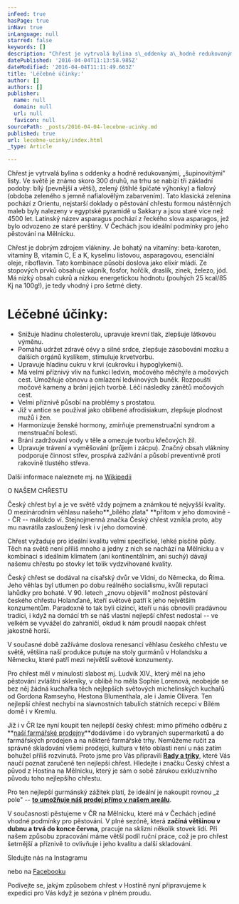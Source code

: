 ```yaml
---
inFeed: true
hasPage: true
inNav: true
inLanguage: null
starred: false
keywords: []
description: "Chřest je vytrvalá bylina s\_oddenky a\_hodně redukovanými, „šupinovitými“ listy. Ve světě je známo skoro 300 druhů, na trhu se nabízí tři základní podoby: bílý (pevnější a\_větší), zelený (štíhlé špičaté výhonky) a\_fialový (obdoba zeleného s\_jemně nafialovělým zabarvením). Tato klasická zelenina pochází z\_Orientu, nejstarší doklady o\_pěstování chřestu formou nástěnných maleb byly nalezeny v\_egyptské pyramidě u\_ Sakkary a\_jsou staré více než 4500 let. Latinský název asparagus pochází z\_řeckého slova asparagos, jež bylo odvozeno ze staré perštiny. V\_Čechách jsou ideální podmínky pro jeho pěstování na Mělnicku."
datePublished: '2016-04-04T11:13:58.985Z'
dateModified: '2016-04-04T11:11:49.663Z'
title: 'Léčebné účinky:'
author: []
authors: []
publisher:
  name: null
  domain: null
  url: null
  favicon: null
sourcePath: _posts/2016-04-04-lecebne-ucinky.md
published: true
url: lecebne-ucinky/index.html
_type: Article

---
```

Chřest je vytrvalá bylina s oddenky a hodně redukovanými, „šupinovitými" listy. Ve světě je známo skoro 300 druhů, na trhu se nabízí tři základní podoby: bílý (pevnější a větší), zelený (štíhlé špičaté výhonky) a fialový (obdoba zeleného s jemně nafialovělým zabarvením). Tato klasická zelenina pochází z Orientu, nejstarší doklady o pěstování chřestu formou nástěnných maleb byly nalezeny v egyptské pyramidě u  Sakkary a jsou staré více než 4500 let. Latinský název asparagus pochází z řeckého slova asparagos, jež bylo odvozeno ze staré perštiny. V Čechách jsou ideální podmínky pro jeho pěstování na Mělnicku.

Chřest je dobrým zdrojem vlákniny. Je bohatý na vitamíny: beta-karoten, vitamíny B, vitamín C, E a K, kyselinu listovou, asparagovou, esenciální oleje, riboflavin. Tato kombinace působí doslova jako elixír mládí. Ze stopových prvků obsahuje vápník, fosfor, hořčík, draslík, zinek, železo, jód. Má nízký obsah cukrů a nízkou energetickou hodnotu (pouhých 25 kcal/85 Kj na 100g!), je tedy vhodný i pro šetrné diety.

# Léčebné účinky:

* Snižuje hladinu cholesterolu, upravuje krevní tlak, zlepšuje látkovou výměnu.
* Pomáhá udržet zdravé cévy a silné srdce, zlepšuje zásobování mozku a dalších orgánů kyslíkem, stimuluje krvetvorbu.
* Upravuje hladinu cukru v krvi (cukrovku i hypoglykemii).
* Má velmi příznivý vliv na funkci ledvin, močového měchýře a močových cest. Umožňuje obnovu a omlazení ledvinových buněk. Rozpouští močové kameny a brání jejich tvorbě. Léčí následky zánětů močových cest.
* Velmi příznivě působí na problémy s prostatou.
* Již v antice se používal jako oblíbené afrodisiakum, zlepšuje plodnost mužů i žen.
* Harmonizuje ženské hormony, zmírňuje premenstruační syndrom a menstruační bolesti.
* Brání zadržování vody v těle a omezuje tvorbu křečových žil.
* Upravuje trávení a vyměšování (průjem i zácpu). Značný obsah vlákniny podporuje činnost střev, prospívá zažívání a působí preventivně proti rakovině tlustého střeva.

Další informace naleznete mj. na [Wikipedii][0]

O NAŠEM CHŘESTU

Český chřest byl a je ve světě vždy pojmem a známkou té nejvyšší kvality. O mezinárodním věhlasu našeho**„bílého zlata" **přitom v jeho domovině -- ČR -- málokdo ví. Stejnojmenná značka Český chřest vznikla proto, aby mu navrátila zasloužený lesk i v jeho domovině.

Chřest vyžaduje pro ideální kvalitu velmi specifické, lehké písčité půdy. Těch na světě není příliš mnoho a jedny z nich se nachází na Mělnicku a v kombinaci s ideálním klimatem (ani kontinentálním, ani suchý) dávají našemu chřestu po stovky let tolik vydzvihované kvality.

Český chřest se dodával na císařský dvůr ve Vídni, do Německa, do Říma. Jeho věhlas byl utlumen po dobu reálného socialismu, kvůli reputaci lahůdky pro bohaté. V 90\. letech „znovu objevili" možnost pěstování českého chřestu Holanďané, kteří světově patří k jeho největším konzumentům. Paradoxně to tak byli cizinci, kteří u nás obnovili pradávnou tradici, i když na domácí trh se náš vlastní nejlepší chřest nedostal -- ve velkém se vyvážel do zahraničí, okdud k nám proudil naopak chřest jakostně horší.

V současné době zažíváme doslova renesanci věhlasu českého chřestu ve světě, většina naší produkce putuje na stoly gurmánů v Holandsku a Německu, které patří mezi největší světové konzumenty.

Pro chřest měl v minulosti slabost mj. Ludvík XIV., který měl na jeho pěstování zvláštní skleníky, v oblibě ho měla Sophie Lorenová, neobejde se bez něj žádná kuchařka těch nejlepších světových michelinských kuchařů od Gordona Ramseyho, Hestona Blumenthala, ale i Jamie Olivera. Ten nejlepší chřest nechybí na slavnostních tabulích státních recepcí v Bílém domě i v Kremlu.

Již i v ČR lze nyní koupit ten nejlepší český chřest: mimo přímého odběru z **[naší farmářské prodejny][1]**dodáváme i do vybraných supermarketů a do farmářských prodejen a na některé farmářské trhy. Nemůžeme ručit za správné skladování všemi prodejci, kultura v této oblasti není u nás zatím bohužel příliš rozvinutá. Proto jsme pro Vás připravili **[Rady a triky][2]**, které Vás naučí poznat zaručeně ten nejlepší chřest. Hledejte i značku Český chřest a původ z Hostína na Mělnicku, který je sám o sobě zárukou exkluzivního původu toho nejlepšího chřestu.

Pro ten nejlepší gurmánský zážitek platí, že ideální je nakoupit rovnou „z pole" -- **[to umožňuje náš prodej přímo v našem areálu][1]**.

V současnosti pěstujeme v ČR na Mělnicku, které má v Čechách jediné vhodné podmínky pro pěstování. V plné sezóně, která **začíná většinou v dubnu a trvá do konce června**, pracuje na sklizni několik stovek lidí. Při našem způsobu zpracování máme větší podíl ruční práce, což je pro chřest šetrnější a příznivě to ovlivňuje i jeho kvalitu a další skladování.

Sledujte nás na Instagramu

nebo na [Facebooku ][3]

Podívejte se, jakým způsobem chřest v Hostíně nyní připravujeme k expedici pro Vás když je sezóna v plném proudu.

[0]: http://cs.wikipedia.org/wiki/Ch%C5%99est_l%C3%A9ka%C5%99sk%C3%BD
[1]: http://www.ceskychrest.cz/kontakty/kudyknam/ "Jak se k nám dostanete?"
[2]: http://www.ceskychrest.cz/jak-poznat-cerstvy-chrest/ "Jak poznat čerstvý chřest"
[3]: www.facebook.com/Ceskychrest